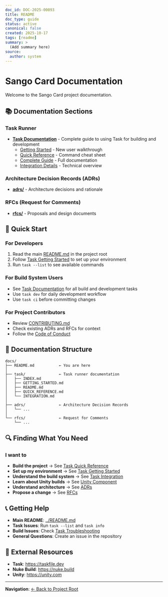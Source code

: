```yaml
---
doc_id: DOC-2025-00093
title: README
doc_type: guide
status: active
canonical: false
created: 2025-10-17
tags: [readme]
summary: >
  (Add summary here)
source:
  author: system
---
```

# Sango Card Documentation

Welcome to the Sango Card project documentation.

## 📚 Documentation Sections

### Task Runner

- **[Task Documentation](task/)** - Complete guide to using Task for building and development
  - [Getting Started](task/GETTING_STARTED.md) - New user walkthrough
  - [Quick Reference](task/QUICK_REFERENCE.md) - Command cheat sheet
  - [Complete Guide](task/README.md) - Full documentation
  - [Integration Details](task/INTEGRATION.md) - Technical overview

### Architecture Decision Records (ADRs)

- **[adrs/](adrs/)** - Architecture decisions and rationale

### RFCs (Request for Comments)

- **[rfcs/](rfcs/)** - Proposals and design documents

## 🚀 Quick Start

### For Developers

1. Read the main [README.md](../README.md) in the project root
2. Follow [Task Getting Started](task/GETTING_STARTED.md) to set up your environment
3. Run `task --list` to see available commands

### For Build System Users

- See [Task Documentation](task/) for all build and development tasks
- Use `task dev` for daily development workflow
- Use `task ci` before committing changes

### For Project Contributors

- Review [CONTRIBUTING.md](../CONTRIBUTING.md)
- Check existing ADRs and RFCs for context
- Follow the [Code of Conduct](../CODE_OF_CONDUCT.md)

## 📁 Documentation Structure

```
docs/
├── README.md           ← You are here
│
├── task/               ← Task runner documentation
│   ├── INDEX.md
│   ├── GETTING_STARTED.md
│   ├── README.md
│   ├── QUICK_REFERENCE.md
│   └── INTEGRATION.md
│
├── adrs/               ← Architecture Decision Records
│   └── ...
│
└── rfcs/               ← Request for Comments
    └── ...
```

## 🔍 Finding What You Need

### I want to

- **Build the project** → See [Task Quick Reference](task/QUICK_REFERENCE.md)
- **Set up my environment** → See [Task Getting Started](task/GETTING_STARTED.md)
- **Understand the build system** → See [Task Integration](task/INTEGRATION.md)
- **Learn about Unity builds** → See [Unity Component](../build/nuke/build/Components/README.md)
- **Understand architecture** → See [ADRs](adrs/)
- **Propose a change** → See [RFCs](rfcs/)

## 📞 Getting Help

- **Main README**: [../README.md](../README.md)
- **Task Issues**: Run `task --list` and `task info`
- **Build Issues**: Check [Task Troubleshooting](task/README.md#troubleshooting)
- **General Questions**: Create an issue in the repository

## 🔗 External Resources

- **Task**: <https://taskfile.dev>
- **Nuke Build**: <https://nuke.build>
- **Unity**: <https://unity.com>

---

**Navigation**: [← Back to Project Root](../README.md)
